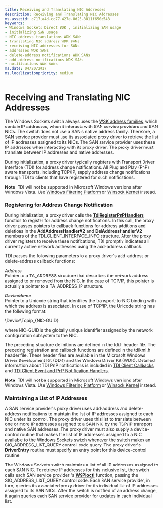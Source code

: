 ```yaml
---
title: Receiving and Translating NIC Addresses
description: Receiving and Translating NIC Addresses
ms.assetid: c7171a4d-cc77-427e-8d23-8811f650e543
keywords:
- Windows Sockets Direct WDK , initializing SAN usage
- initializing SAN usage
- NIC address translations WDK SANs
- translating NIC address WDK SANs
- receiving NIC addresses for SANs
- addresses WDK SANs
- delete-address notifications WDK SANs
- add-address notifications WDK SANs
- notifications WDK SANs
ms.date: 04/20/2017
ms.localizationpriority: medium
---
```


# Receiving and Translating NIC Addresses





The Windows Sockets switch always uses the [WSK address families](https://msdn.microsoft.com/library/windows/hardware/ff571151), which contain IP addresses, when it interacts with SAN service providers and SAN NICs. The switch does not use a SAN's native address family. Therefore, a SAN service provider must use its associated proxy driver to retrieve the list of IP addresses assigned to its NICs. The SAN service provider uses these IP addresses when interacting with its proxy driver. The proxy driver must translate between IP addresses and native addresses.

During initialization, a proxy driver typically registers with Transport Driver Interface (TDI) for address change notifications. All Plug and Play (PnP) aware transports, including TCP/IP, supply address change notifications through TDI to clients that have registered for such notifications.

**Note**  TDI will not be supported in Microsoft Windows versions after Windows Vista. Use [Windows Filtering Platform](https://msdn.microsoft.com/library/windows/hardware/ff571067) or [Winsock Kernel](https://msdn.microsoft.com/library/windows/hardware/ff571083) instead.

 

### Registering for Address Change Notification

During initialization, a proxy driver calls the [**TdiRegisterPnPHandlers**](https://msdn.microsoft.com/library/windows/hardware/ff565062) function to register for address change notifications. In this call, the proxy driver passes pointers to callback functions for address additions and deletions in the **AddAddressHandlerV2** and **DelAddressHandlerV2** members of the TDI\_CLIENT\_INTERFACE\_INFO structure. After the proxy driver registers to receive these notifications, TDI promptly indicates all currently active network addresses using the add-address callback.

TDI passes the following parameters to a proxy driver's add-address or delete-address callback functions:

<a href="" id="address"></a>*Address*  
Pointer to a TA\_ADDRESS structure that describes the network address assigned to or removed from the NIC. In the case of TCP/IP, this pointer is actually a pointer to a TA\_ADDRESS\_IP structure.

<a href="" id="devicename"></a>*DeviceName*  
Pointer to a Unicode string that identifies the transport-to-NIC binding with which the address is associated. In case of TCP/IP, the Unicode string has the following format:

\\Device\\Tcpip\_{NIC-GUID}

where NIC-GUID is the globally unique identifier assigned by the network configuration subsystem to the NIC.

The preceding structure definitions are defined in the tdi.h header file. The preceding registration and callback functions are defined in the tdikrnl.h header file. These header files are available in the Microsoft Windows Driver Development Kit (DDK) and the Windows Driver Kit (WDK). Detailed information about TDI PnP notifications is included in [TDI Client Callbacks](https://msdn.microsoft.com/library/windows/hardware/ff565081) and [TDI Client Event and PnP Notification Handlers](https://msdn.microsoft.com/library/windows/hardware/ff565082).

**Note**  TDI will not be supported in Microsoft Windows versions after Windows Vista. Use [Windows Filtering Platform](https://msdn.microsoft.com/library/windows/hardware/ff571067) or [Winsock Kernel](https://msdn.microsoft.com/library/windows/hardware/ff571083) instead.

 

### Maintaining a List of IP Addresses

A SAN service provider's proxy driver uses add-address and delete-address notifications to maintain the list of IP addresses assigned to each NIC under its control. The proxy driver uses this list to translate between one or more IP addresses assigned to a SAN NIC by the TCP/IP transport and native SAN addresses. The proxy driver must also supply a device-control routine that makes the list of IP addresses assigned to a NIC available to the Windows Sockets switch whenever the switch makes an SIO\_ADDRESS\_LIST\_QUERY control-code query. The proxy driver's **DriverEntry** routine must specify an entry point for this device-control routine.

The Windows Sockets switch maintains a list of all IP addresses assigned to each SAN NIC. To retrieve IP addresses for this inclusive list, the switch calls each SAN service provider 's [**WSPIoctl**](https://msdn.microsoft.com/library/windows/hardware/ff566296) function, passing the SIO\_ADDRESS\_LIST\_QUERY control code. Each SAN service provider, in turn, queries its associated proxy driver for its individual list of IP addresses assigned to its SAN NICs. After the switch is notified of an address change, it again queries each SAN service provider for updates in each individual list.

 

 





